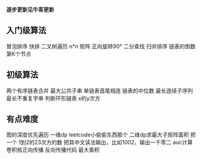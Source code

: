 **逐步更新见牛客更新**

## 入门级算法
冒泡排序
快排
二叉树遍历
n*n 矩阵 正向旋转90°
二分查找
归并排序
链表的倒数第K个节点






## 初级算法 
两个有序链表合并
最大公共子串
单链表首尾相连
链表的中位数
最长连续子序列
最长不重复字串
判断环形链表
x的y次方

## 有点难度
图的深度优先遍历
一维dp leetcode小偷偷东西那个
二维dp求最大子矩阵面积
把一个 1到2的23次方的数
把其中文读法输出，比如1002，输出一千零二
auc计算
卷积核正向传播
反向传播代码
最大乘积